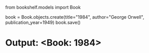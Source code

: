 from bookshelf.models import Book

book = Book.objects.create(title="1984", author="George Orwell", publication_year=1949)
book.save()
# Output: <Book: 1984>

